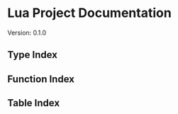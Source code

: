 
# Lua Project Documentation

Version: 0.1.0




## Type Index




## Function Index



## Table Index


    